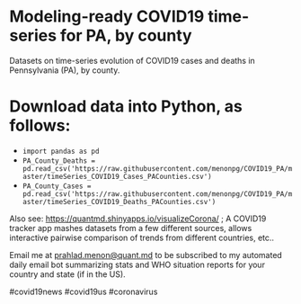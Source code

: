 # Modeling-ready COVID19 time-series for PA, by county 
Datasets on time-series evolution of COVID19 cases and deaths in Pennsylvania (PA), by county.  

# Download data into Python, as follows:
- `import pandas as pd`
- `PA_County_Deaths = pd.read_csv('https://raw.githubusercontent.com/menonpg/COVID19_PA/master/timeSeries_COVID19_Cases_PACounties.csv')`
- `PA_County_Cases = pd.read_csv('https://raw.githubusercontent.com/menonpg/COVID19_PA/master/timeSeries_COVID19_Deaths_PACounties.csv')`

Also see: https://quantmd.shinyapps.io/visualizeCorona/ ; A COVID19 tracker app mashes datasets from a few different sources, allows interactive pairwise comparison of trends from different countries, etc..  

Email me at prahlad.menon@quant.md to be subscribed to my automated daily email bot summarizing stats and WHO situation reports for your country and state (if in the US).  


#covid19news #covid19us #coronavirus

